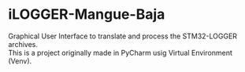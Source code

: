 # iLOGGER-Mangue-Baja
Graphical User Interface to translate and process the STM32-LOGGER archives.<br/>
This is a project originally made in PyCharm usig Virtual Environment (Venv).
